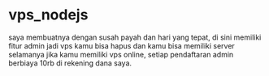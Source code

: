 # vps_nodejs
saya membuatnya dengan susah payah dan hari yang tepat, di sini memiliki fitur admin jadi vps kamu bisa hapus dan kamu bisa memiliki server selamanya jika kamu memiliki vps online, setiap pendaftaran admin berbiaya 10rb di rekening dana saya.
